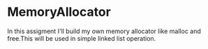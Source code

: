 # MemoryAllocator

In this assigment I'll build my own memory allocator like malloc and free.This will be used in simple linked list operation.

